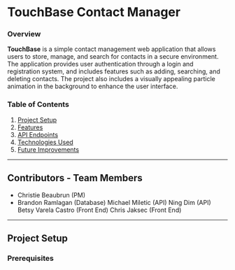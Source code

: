 # TouchBase Contact Manager

### Overview
**TouchBase** is a simple contact management web application that allows users to store, manage, and search for contacts in a secure environment. The application provides user authentication through a login and registration system, and includes features such as adding, searching, and deleting contacts. The project also includes a visually appealing particle animation in the background to enhance the user interface.

### Table of Contents
1. [Project Setup](#project-setup)
2. [Features](#features)
3. [API Endpoints](#api-endpoints)
4. [Technologies Used](#technologies-used)
5. [Future Improvements](#future-improvements)

---
## Contributors - Team Members 

- Christie Beaubrun (PM)
- Brandon Ramlagan (Database)
Michael Miletic (API)
Ning Dim (API)
Betsy Varela Castro (Front End)
Chris Jaksec (Front End)

---
## Project Setup

### Prerequisites




